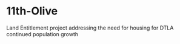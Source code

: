 # 11th-Olive
Land Entitlement project addressing the need for housing for DTLA continued population growth
